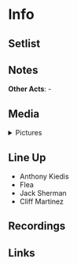 # Info

## Setlist

## Notes

**Other Acts**: -

## Media 

<details>
  <summary>Pictures</summary>
  <img alt="Flyer" title="Flyer" src="19841010f.jpg" height="200" />
</details>

## Line Up

* Anthony Kiedis
* Flea
* Jack Sherman
* Cliff Martinez

## Recordings

## Links